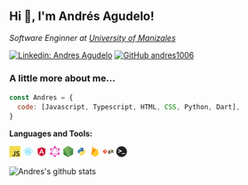<h2> Hi 👋, I'm Andrés Agudelo!</h2>
<p><em>Software Enginner at <a href="http://www.umanizales.edu.co">University of Manizales</a>
</em></p>

[![Linkedin: Andres Agudelo](https://img.shields.io/badge/-andresagudelo-blue?style=flat-square&logo=Linkedin&logoColor=white&link=john-alexander-agudelo-g-43487363)](https://www.linkedin.com/in/andrés-agudelo-b393aa152)
[![GitHub andres1006](https://img.shields.io/github/followers/johnaagudelo0820?label=follow&style=social)](https://github.com/andres1006)


### A little more about me...

```javascript
const Andres = {
  code: [Javascript, Typescript, HTML, CSS, Python, Dart],
}
```
**Languages and Tools:**

<code><img height="20" src="https://raw.githubusercontent.com/github/explore/80688e429a7d4ef2fca1e82350fe8e3517d3494d/topics/javascript/javascript.png"></code>
<code><img height="20" src="https://raw.githubusercontent.com/github/explore/80688e429a7d4ef2fca1e82350fe8e3517d3494d/topics/react/react.png"></code>
<code><img height="20" src="https://raw.githubusercontent.com/github/explore/80688e429a7d4ef2fca1e82350fe8e3517d3494d/topics/angular/angular.png"></code>
<code><img height="20" src="https://raw.githubusercontent.com/github/explore/5c058a388828bb5fde0bcafd4bc867b5bb3f26f3/topics/graphql/graphql.png"></code>
<code><img height="20" src="https://raw.githubusercontent.com/github/explore/80688e429a7d4ef2fca1e82350fe8e3517d3494d/topics/nodejs/nodejs.png"></code>
<code><img height="20" src="https://raw.githubusercontent.com/github/explore/80688e429a7d4ef2fca1e82350fe8e3517d3494d/topics/python/python.png"></code>
<code><img height="20" src="https://raw.githubusercontent.com/github/explore/80688e429a7d4ef2fca1e82350fe8e3517d3494d/topics/firebase/firebase.png"></code>
<code><img height="20" src="https://raw.githubusercontent.com/github/explore/80688e429a7d4ef2fca1e82350fe8e3517d3494d/topics/git/git.png"></code>
<code><img height="20" src="https://raw.githubusercontent.com/github/explore/80688e429a7d4ef2fca1e82350fe8e3517d3494d/topics/terminal/terminal.png"></code>

![Andres's github stats](https://github-readme-stats.vercel.app/api?username=andres1006&show_icons=true&hide_border=true)
